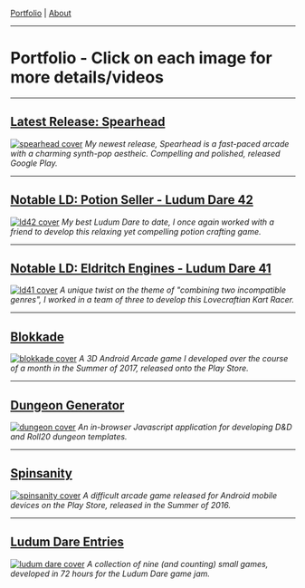[Portfolio](index.md) | [About](about.md)

____

# Portfolio - Click on each image for more details/videos

____

## [Latest Release: Spearhead](spearhead.md)
[![spearhead cover](https://cdn.discordapp.com/attachments/385469825750663169/486203566420262932/portfolio_spearhead.png)](spearhead.html)
*My newest release, Spearhead is a fast-paced arcade with a charming synth-pop aestheic. Compelling and polished, released Google Play.*


____

## [Notable LD: Potion Seller - Ludum Dare 42](ld42.md)
[![ld42 cover](https://cdn.discordapp.com/attachments/385469825750663169/486203389336616972/Portfolio_ps.png)](ld42.html)
*My best Ludum Dare to date, I once again worked with a friend to develop this relaxing yet compelling potion crafting game.*

____

## [Notable LD: Eldritch Engines - Ludum Dare 41](ld41.md)
[![ld41 cover](https://cdn.discordapp.com/attachments/385469825750663169/440978357337849876/portfolio_ee.png)](ld41.html)
*A unique twist on the theme of "combining two incompatible genres", I worked in a team of three to develop this Lovecraftian Kart Racer.*

____

## [Blokkade](blokkade.md)
[![blokkade cover](https://cdn.discordapp.com/attachments/385469825750663169/385469936203726849/blokkade.png)](blokkade.html)
*A 3D Android Arcade game I developed over the course of a month in the Summer of 2017, released onto the Play Store.*

____

## [Dungeon Generator](dungeon.md)
[![dungeon cover](https://media.discordapp.net/attachments/385469825750663169/385475330363621376/dungeon2.png?width=901&height=676)](dungeon.html)
*An in-browser Javascript application for developing D&D and Roll20 dungeon templates.*

____

## [Spinsanity](spinsanity.md)
[![spinsanity cover](https://cdn.discordapp.com/attachments/385469825750663169/385469952502792203/spinsanity.png)](spinsanity.html)
*A difficult arcade game released for Android mobile devices on the Play Store, released in the Summer of 2016.*

____

## [Ludum Dare Entries](ludum.md)
[![ludum dare cover](https://cdn.discordapp.com/attachments/385469825750663169/385469989345558529/ludum_dare_2.png)](ludum.html)
*A collection of nine (and counting) small games, developed in 72 hours for the Ludum Dare game jam.*
